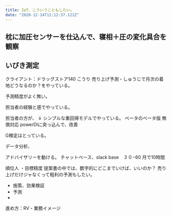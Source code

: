 ```yaml
---
title: IoT、こういうこともしたい。
date: "2020-12-14T12:12:37.121Z"
---
```



## 枕に加圧センサーを仕込んで、寝相＋圧の変化具合を観察

## いびき測定



クライアント：ドラッグストア140
こうり
売り上げ予測・しゅうじで月次の着地どうなるのか？をやっている。

予測精度がよく無い。

担当者の経験と感でやっている。

担当者の方が、
↓
シンプルな重回帰モデルでやっている。
ベータのベータ版
無償対応
powerDIに突っ込んで、改善

G検定はとっている。

データ分析、

アドバイザリーを動ける。
チャットベース、slack base　３０−60
月で10時間

順位人
・目標精度
提案書の中では、数字的にどこまでいけば、いいのか？
売り上げだけジャなくって粗利の予測もしたい。


- 施策、効果検証
- 予測
- 
進め方：RV・業務イメージ